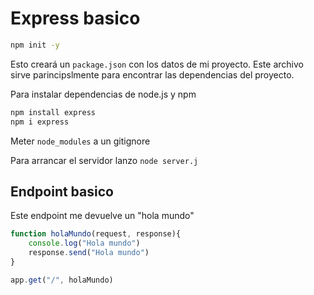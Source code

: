 # Express basico
```bash
npm init -y
```
Esto creará un `package.json` con los datos de mi proyecto. Este archivo sirve parincipslmente para encontrar las dependencias del proyecto.

Para instalar dependencias de node.js y npm
```bash
npm install express
npm i express
```
Meter `node_modules` a un gitignore

Para arrancar el servidor lanzo `node server.j`

## Endpoint basico
Este endpoint me devuelve un "hola mundo"

```javascript
function holaMundo(request, response){
    console.log("Hola mundo")
    response.send("Hola mundo")
}

app.get("/", holaMundo)
```
